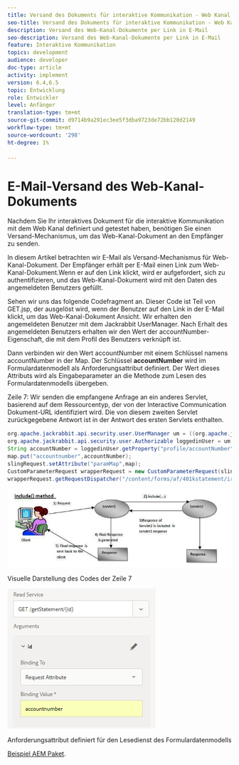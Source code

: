 ```yaml
---
title: Versand des Dokuments für interaktive Kommunikation - Web Kanal AEM Forms
seo-title: Versand des Dokuments für interaktive Kommunikation - Web Kanal AEM Forms
description: Versand des Web-Kanal-Dokumente per Link in E-Mail
seo-description: Versand des Web-Kanal-Dokumente per Link in E-Mail
feature: Interaktive Kommunikation
topics: development
audience: developer
doc-type: article
activity: implement
version: 6.4,6.5
topic: Entwicklung
role: Entwickler
level: Anfänger
translation-type: tm+mt
source-git-commit: d9714b9a291ec3ee5f3dba9723de72bb120d2149
workflow-type: tm+mt
source-wordcount: '298'
ht-degree: 1%

---
```



# E-Mail-Versand des Web-Kanal-Dokuments

Nachdem Sie Ihr interaktives Dokument für die interaktive Kommunikation mit dem Web Kanal definiert und getestet haben, benötigen Sie einen Versand-Mechanismus, um das Web-Kanal-Dokument an den Empfänger zu senden.

In diesem Artikel betrachten wir E-Mail als Versand-Mechanismus für Web-Kanal-Dokument. Der Empfänger erhält per E-Mail einen Link zum Web-Kanal-Dokument.Wenn er auf den Link klickt, wird er aufgefordert, sich zu authentifizieren, und das Web-Kanal-Dokument wird mit den Daten des angemeldeten Benutzers gefüllt.

Sehen wir uns das folgende Codefragment an. Dieser Code ist Teil von GET.jsp, der ausgelöst wird, wenn der Benutzer auf den Link in der E-Mail klickt, um das Web-Kanal-Dokument Ansicht. Wir erhalten den angemeldeten Benutzer mit dem Jackrabbit UserManager. Nach Erhalt des angemeldeten Benutzers erhalten wir den Wert der accountNumber-Eigenschaft, die mit dem Profil des Benutzers verknüpft ist.

Dann verbinden wir den Wert accountNumber mit einem Schlüssel namens accountNumber in der Map. Der Schlüssel **accountNumber** wird im Formulardatenmodell als Anforderungsattribut definiert. Der Wert dieses Attributs wird als Eingabeparameter an die Methode zum Lesen des Formulardatenmodells übergeben.

Zeile 7: Wir senden die empfangene Anfrage an ein anderes Servlet, basierend auf dem Ressourcentyp, der von der Interactive Communication Dokument-URL identifiziert wird. Die von diesem zweiten Servlet zurückgegebene Antwort ist in der Antwort des ersten Servlets enthalten.

```java
org.apache.jackrabbit.api.security.user.UserManager um = ((org.apache.jackrabbit.api.JackrabbitSession) session).getUserManager();
org.apache.jackrabbit.api.security.user.Authorizable loggedinUser = um.getAuthorizable(session.getUserID());
String accountNumber = loggedinUser.getProperty("profile/accountNumber")[0].getString();
map.put("accountnumber",accountNumber);
slingRequest.setAttribute("paramMap",map);
CustomParameterRequest wrapperRequest = new CustomParameterRequest(slingRequest,"GET");
wrapperRequest.getRequestDispatcher("/content/forms/af/401kstatement/irastatement/channels/web.html").include(wrapperRequest, response);
```

![includeMethod](assets/includemethod.jpg)

Visuelle Darstellung des Codes der Zeile 7

![requestparameter](assets/requestparameter.png)

Anforderungsattribut definiert für den Lesedienst des Formulardatenmodells


[Beispiel AEM Paket](assets/webchanneldelivery.zip).
